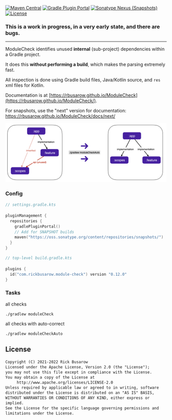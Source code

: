 [![Maven Central](https://img.shields.io/maven-central/v/com.rickbusarow.modulecheck/modulecheck-api?style=flat-square)](https://search.maven.org/search?q=com.rickbusarow.modulecheck)
[![Gradle Plugin Portal](https://img.shields.io/gradle-plugin-portal/v/com.rickbusarow.module-check?style=flat-square)](https://plugins.gradle.org/plugin/com.rickbusarow.module-check)
[![Sonatype Nexus (Snapshots)](https://img.shields.io/nexus/s/com.rickbusarow.modulecheck/modulecheck-api?label=snapshots&server=https%3A%2F%2Foss.sonatype.org&style=flat-square)](https://oss.sonatype.org/#nexus-search;quick~com.rickbusarow.modulecheck)
[![License](https://img.shields.io/badge/license-apache2.0-blue?style=flat-square.svg)](https://opensource.org/licenses/Apache-2.0)


### This is a work in progress, in a very early state, and there are bugs.

___

ModuleCheck identifies unused **internal** (sub-project) dependencies within a Gradle project.

It does this **without performing a build**, which makes the parsing extremely fast.

All inspection is done using Gradle build files, Java/Kotlin source, and `res` xml files for Kotlin.

Documentation is at [https://rbusarow.github.io/ModuleCheck](https://rbusarow.github.io/ModuleCheck/).

For snapshots, use the "next" version for documentation: https://rbusarow.github.io/ModuleCheck/docs/next/

![Diagram of flattening module structure](website/static/img/modulecheck_diagram.png)

### Config
```kotlin
// settings.gradle.kts

pluginManagement {
  repositories {
    gradlePluginPortal()
    // Add for SNAPSHOT builds
    maven("https://oss.sonatype.org/content/repositories/snapshots/")
  }
}
```

```kotlin
// top-level build.gradle.kts

plugins {
  id("com.rickbusarow.module-check") version "0.12.0"
}
```

### Tasks

all checks
```shell
./gradlew moduleCheck
```
all checks with auto-correct
```shell
./gradlew moduleCheckAuto
```

## License

``` text
Copyright (C) 2021-2022 Rick Busarow
Licensed under the Apache License, Version 2.0 (the "License");
you may not use this file except in compliance with the License.
You may obtain a copy of the License at
     http://www.apache.org/licenses/LICENSE-2.0
Unless required by applicable law or agreed to in writing, software
distributed under the License is distributed on an "AS IS" BASIS,
WITHOUT WARRANTIES OR CONDITIONS OF ANY KIND, either express or implied.
See the License for the specific language governing permissions and
limitations under the License.
```
